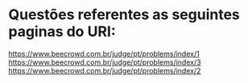 # Questões referentes as seguintes paginas do URI:

https://www.beecrowd.com.br/judge/pt/problems/index/1
https://www.beecrowd.com.br/judge/pt/problems/index/3
https://www.beecrowd.com.br/judge/pt/problems/index/2
